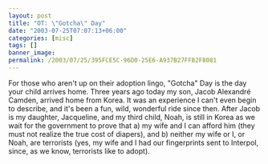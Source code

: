 ```yaml
---
layout: post
title: "OT: \"Gotcha\" Day"
date: "2003-07-25T07:07:13+06:00"
categories: [misc]
tags: []
banner_image: 
permalink: /2003/07/25/395FCE5C-96D0-25E6-A937B27FFB2F8081
---
```


For those who aren't up on their adoption lingo, "Gotcha" Day is the day your child arrives home. Three years ago today my son, Jacob Alexandr&eacute; Camden, arrived home from Korea. It was an experience I can't even begin to describe, and it's been a fun, wild, wonderful ride since then. After Jacob is my daughter, Jacqueline, and my third child, Noah, is still in Korea as we wait for the government to prove that a) my wife and I can afford him (they must not realize the true cost of diapers), and b) neither my wife or I, or Noah, are terrorists (yes, my wife and I had our fingerprints sent to Interpol, since, as we know, terrorists like to adopt).